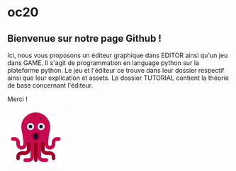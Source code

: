 # oc20

## Bienvenue sur notre page Github !

Ici, nous vous proposons un éditeur graphique dans EDITOR ainsi qu'un jeu dans GAME. 
Il s'agit de programmation en language python sur la plateforme python. Le jeu et l'éditeur ce
trouve dans leur dossier respectif ainsi que leur explication et assets.
Le dossier TUTORIAL contient la théorie de base concernant l'éditeur.

Merci ! 

![Below sleeping surface](GAME/assets/p3.png)


